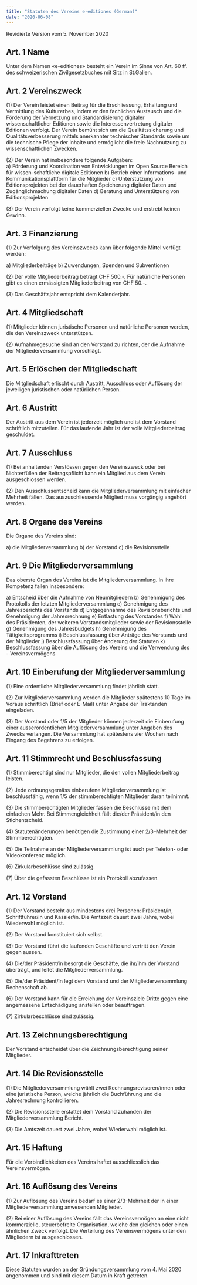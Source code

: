 ```yaml
---
title: "Statuten des Vereins e-editiones (German)"
date: "2020-06-08"
---
```


Revidierte Version vom 5. November 2020

## Art. 1 Name

Unter dem Namen «e-editiones» besteht ein Verein im Sinne von Art. 60 ff. des schweizerischen Zivilgesetzbuches mit Sitz in St.Gallen.

## Art. 2 Vereinszweck

(1) Der Verein leistet einen Beitrag für die Erschliessung, Erhaltung und Vermittlung des Kulturerbes, indem er den fachlichen Austausch und die Förderung der Vernetzung und Standardisierung digitaler wissenschaftlicher Editionen sowie die Interessenvertretung digitaler Editionen verfolgt. Der Verein bemüht sich um die Qualitätssicherung und Qualitätsverbesserung mittels anerkannter technischer Standards sowie um die technische Pflege der Inhalte und ermöglicht die freie Nachnutzung zu wissenschaftlichen Zwecken.

(2) Der Verein hat insbesondere folgende Aufgaben:  
a) Förderung und Koordination von Entwicklungen im Open Source Bereich für wissen-schaftliche digitale Editionen b) Betrieb einer Informations- und Kommunikationsplattform für die Mitglieder c) Unterstützung von Editionsprojekten bei der dauerhaften Speicherung digitaler Daten und Zugänglichmachung digitaler Daten d) Beratung und Unterstützung von Editionsprojekten

(3) Der Verein verfolgt keine kommerziellen Zwecke und erstrebt keinen Gewinn.

## Art. 3 Finanzierung

(1) Zur Verfolgung des Vereinszwecks kann über folgende Mittel verfügt werden:

a) Mitgliederbeiträge b) Zuwendungen, Spenden und Subventionen

(2) Der volle Mitgliederbeitrag beträgt CHF 500.-. Für natürliche Personen gibt es einen ermässigten Mitgliederbeitrag von CHF 50.-.

(3) Das Geschäftsjahr entspricht dem Kalenderjahr.

## Art. 4 Mitgliedschaft

(1) Mitglieder können juristische Personen und natürliche Personen werden, die den Vereinszweck unterstützen.

(2) Aufnahmegesuche sind an den Vorstand zu richten, der die Aufnahme der Mitgliederversammlung vorschlägt.

## Art. 5 Erlöschen der Mitgliedschaft

Die Mitgliedschaft erlischt durch Austritt, Ausschluss oder Auflösung der jeweiligen juristischen oder natürlichen Person.

## Art. 6 Austritt

Der Austritt aus dem Verein ist jederzeit möglich und ist dem Vorstand schriftlich mitzuteilen. Für das laufende Jahr ist der volle Mitgliederbeitrag geschuldet.

## Art. 7 Ausschluss

(1) Bei anhaltenden Verstössen gegen den Vereinszweck oder bei Nichterfüllen der Beitragspflicht kann ein Mitglied aus dem Verein ausgeschlossen werden.

(2) Den Ausschlussentscheid kann die Mitgliederversammlung mit einfacher Mehrheit fällen. Das auszuschliessende Mitglied muss vorgängig angehört werden.

## Art. 8 Organe des Vereins

Die Organe des Vereins sind:

a) die Mitgliederversammlung b) der Vorstand c) die Revisionsstelle

## Art. 9 Die Mitgliederversammlung

Das oberste Organ des Vereins ist die Mitgliederversammlung. In ihre Kompetenz fallen insbesondere:

a) Entscheid über die Aufnahme von Neumitgliedern b) Genehmigung des Protokolls der letzten Mitgliederversammlung c) Genehmigung des Jahresberichts des Vorstands d) Entgegennahme des Revisionsberichts und Genehmigung der Jahresrechnung e) Entlastung des Vorstandes f) Wahl des Präsidenten, der weiteren Vorstandsmitglieder sowie der Revisionsstelle g) Genehmigung des Jahresbudgets h) Genehmigung des Tätigkeitsprogramms i) Beschlussfassung über Anträge des Vorstands und der Mitglieder j) Beschlussfassung über Änderung der Statuten k) Beschlussfassung über die Auflösung des Vereins und die Verwendung des - Vereinsvermögens

## Art. 10 Einberufung der Mitgliederversammlung

(1) Eine ordentliche Mitgliederversammlung findet jährlich statt.

(2) Zur Mitgliederversammlung werden die Mitglieder spätestens 10 Tage im Voraus schriftlich (Brief oder E-Mail) unter Angabe der Traktanden eingeladen.

(3) Der Vorstand oder 1/5 der Mitglieder können jederzeit die Einberufung einer ausserordentlichen Mitgliederversammlung unter Angaben des Zwecks verlangen. Die Versammlung hat spätestens vier Wochen nach Eingang des Begehrens zu erfolgen.

## Art. 11 Stimmrecht und Beschlussfassung

(1) Stimmberechtigt sind nur Mitglieder, die den vollen Mitgliederbeitrag leisten.

(2) Jede ordnungsgemäss einberufene Mitgliederversammlung ist beschlussfähig, wenn 1/5 der stimmberechtigten Mitglieder daran teilnimmt.

(3) Die stimmberechtigten Mitglieder fassen die Beschlüsse mit dem einfachen Mehr. Bei Stimmengleichheit fällt die/der Präsident/in den Stichentscheid.

(4) Statutenänderungen benötigen die Zustimmung einer 2/3–Mehrheit der Stimmberechtigten.

(5) Die Teilnahme an der Mitgliederversammlung ist auch per Telefon- oder Videokonferenz möglich.

(6) Zirkularbeschlüsse sind zulässig.

(7) Über die gefassten Beschlüsse ist ein Protokoll abzufassen.

## Art. 12 Vorstand

(1) Der Vorstand besteht aus mindestens drei Personen: Präsident/in, Schriftführer/in und Kassier/in. Die Amtszeit dauert zwei Jahre, wobei Wiederwahl möglich ist.

(2) Der Vorstand konstituiert sich selbst.

(3) Der Vorstand führt die laufenden Geschäfte und vertritt den Verein gegen aussen.

(4) Die/der Präsident/in besorgt die Geschäfte, die ihr/ihm der Vorstand überträgt, und leitet die Mitgliederversammlung.

(5) Die/der Präsident/in legt dem Vorstand und der Mitgliederversammlung Rechenschaft ab.

(6) Der Vorstand kann für die Erreichung der Vereinsziele Dritte gegen eine angemessene Entschädigung anstellen oder beauftragen.

(7) Zirkularbeschlüsse sind zulässig.

## Art. 13 Zeichnungsberechtigung

Der Vorstand entscheidet über die Zeichnungsberechtigung seiner Mitglieder.

## Art. 14 Die Revisionsstelle

(1) Die Mitgliederversammlung wählt zwei Rechnungsrevisoren/innen oder eine juristische Person, welche jährlich die Buchführung und die Jahresrechnung kontrollieren.

(2) Die Revisionsstelle erstattet dem Vorstand zuhanden der Mitgliederversammlung Bericht.

(3) Die Amtszeit dauert zwei Jahre, wobei Wiederwahl möglich ist.

## Art. 15 Haftung

Für die Verbindlichkeiten des Vereins haftet ausschliesslich das Vereinsvermögen.

## Art. 16 Auflösung des Vereins

(1) Zur Auflösung des Vereins bedarf es einer 2/3-Mehrheit der in einer Mitgliederversammlung anwesenden Mitglieder.

(2) Bei einer Auflösung des Vereins fällt das Vereinsvermögen an eine nicht kommerzielle, steuerbefreite Organisation, welche den gleichen oder einen ähnlichen Zweck verfolgt. Die Verteilung des Vereinsvermögens unter den Mitgliedern ist ausgeschlossen.

## Art. 17 Inkrafttreten

Diese Statuten wurden an der Gründungsversammlung vom 4. Mai 2020 angenommen und sind mit diesem Datum in Kraft getreten.
